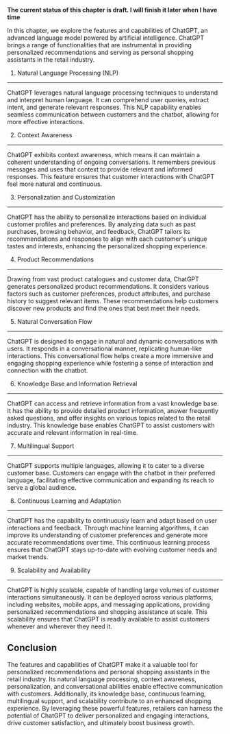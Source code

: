 **The current status of this chapter is draft. I will finish it later when I have time**

In this chapter, we explore the features and capabilities of ChatGPT, an advanced language model powered by artificial intelligence. ChatGPT brings a range of functionalities that are instrumental in providing personalized recommendations and serving as personal shopping assistants in the retail industry.

1. Natural Language Processing (NLP)
------------------------------------

ChatGPT leverages natural language processing techniques to understand and interpret human language. It can comprehend user queries, extract intent, and generate relevant responses. This NLP capability enables seamless communication between customers and the chatbot, allowing for more effective interactions.

2. Context Awareness
--------------------

ChatGPT exhibits context awareness, which means it can maintain a coherent understanding of ongoing conversations. It remembers previous messages and uses that context to provide relevant and informed responses. This feature ensures that customer interactions with ChatGPT feel more natural and continuous.

3. Personalization and Customization
------------------------------------

ChatGPT has the ability to personalize interactions based on individual customer profiles and preferences. By analyzing data such as past purchases, browsing behavior, and feedback, ChatGPT tailors its recommendations and responses to align with each customer's unique tastes and interests, enhancing the personalized shopping experience.

4. Product Recommendations
--------------------------

Drawing from vast product catalogues and customer data, ChatGPT generates personalized product recommendations. It considers various factors such as customer preferences, product attributes, and purchase history to suggest relevant items. These recommendations help customers discover new products and find the ones that best meet their needs.

5. Natural Conversation Flow
----------------------------

ChatGPT is designed to engage in natural and dynamic conversations with users. It responds in a conversational manner, replicating human-like interactions. This conversational flow helps create a more immersive and engaging shopping experience while fostering a sense of interaction and connection with the chatbot.

6. Knowledge Base and Information Retrieval
-------------------------------------------

ChatGPT can access and retrieve information from a vast knowledge base. It has the ability to provide detailed product information, answer frequently asked questions, and offer insights on various topics related to the retail industry. This knowledge base enables ChatGPT to assist customers with accurate and relevant information in real-time.

7. Multilingual Support
-----------------------

ChatGPT supports multiple languages, allowing it to cater to a diverse customer base. Customers can engage with the chatbot in their preferred language, facilitating effective communication and expanding its reach to serve a global audience.

8. Continuous Learning and Adaptation
-------------------------------------

ChatGPT has the capability to continuously learn and adapt based on user interactions and feedback. Through machine learning algorithms, it can improve its understanding of customer preferences and generate more accurate recommendations over time. This continuous learning process ensures that ChatGPT stays up-to-date with evolving customer needs and market trends.

9. Scalability and Availability
-------------------------------

ChatGPT is highly scalable, capable of handling large volumes of customer interactions simultaneously. It can be deployed across various platforms, including websites, mobile apps, and messaging applications, providing personalized recommendations and shopping assistance at scale. This scalability ensures that ChatGPT is readily available to assist customers whenever and wherever they need it.

Conclusion
----------

The features and capabilities of ChatGPT make it a valuable tool for personalized recommendations and personal shopping assistants in the retail industry. Its natural language processing, context awareness, personalization, and conversational abilities enable effective communication with customers. Additionally, its knowledge base, continuous learning, multilingual support, and scalability contribute to an enhanced shopping experience. By leveraging these powerful features, retailers can harness the potential of ChatGPT to deliver personalized and engaging interactions, drive customer satisfaction, and ultimately boost business growth.
